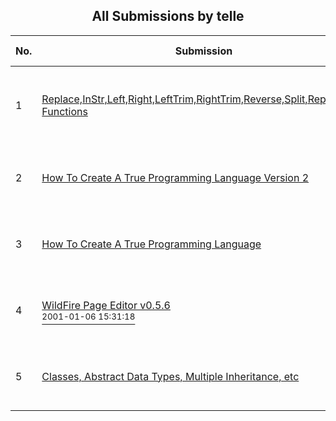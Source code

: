 ﻿<div align="center">

## All Submissions by telle

</div>

No.  | Submission | Category | By   | User Rating
---- | ---------- | -------- | ---- | -----------
1 | [Replace,InStr,Left,Right,LeftTrim,RightTrim,Reverse,Split,Replace,Mid Functions<br />](https://github.com/Planet-Source-Code/telle-replace-instr-left-right-lefttrim-righttrim-reverse-split-replace-mid-functions__7-382) | [Delphi function enhancement<br /><sup>Delphi</sup>](../ByCategory/delphi-function-enhancement__7-25.md) | telle | 4.3 (64 globes from 15 users)
2 | [How To Create A True Programming Language Version 2<br />](https://github.com/Planet-Source-Code/telle-how-to-create-a-true-programming-language-version-2__7-464) | [Miscellaneous<br /><sup>Delphi</sup>](../ByCategory/miscellaneous__7-1.md) | telle | 3.3 (23 globes from 7 users)
3 | [How To Create A True Programming Language<br />](https://github.com/Planet-Source-Code/telle-how-to-create-a-true-programming-language__7-416) | [Miscellaneous<br /><sup>Delphi</sup>](../ByCategory/miscellaneous__7-1.md) | telle | 2.3 (21 globes from 9 users)
4 | [WildFire Page Editor v0\.5\.6<br /><sup>2001-01-06 15:31:18</sup>](https://github.com/Planet-Source-Code/telle-wildfire-page-editor-v0-5-6__1-14203) | [Internet/ HTML<br /><sup>Visual Basic</sup>](../ByCategory/internet-html__1-34.md) | telle | 3.5 (14 globes from 4 users)
5 | [Classes, Abstract Data Types, Multiple Inheritance, etc<br />](https://github.com/Planet-Source-Code/telle-classes-abstract-data-types-multiple-inheritance-etc__3-3191) | [Classes/ Frameworks/ OOP<br /><sup>C / C++</sup>](../ByCategory/classes-frameworks-oop__3-31.md) | telle | 2.6 (13 globes from 5 users)
